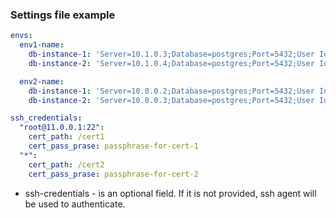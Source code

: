 ### Settings file example


```yaml
envs:
  env1-name:
    db-instance-1: 'Server=10.1.0.3;Database=postgres;Port=5432;User Id=admin;Password=xxx;ssh=root@10.0.0.0:22'
    db-instance-2: 'Server=10.1.0.4;Database=postgres;Port=5432;User Id=admin;Password=zzzz;ssh=root@10.0.0.3:22'

  env2-name: 
    db-instance-1: 'Server=10.0.0.2;Database=postgres;Port=5432;User Id=admin;Password=xxxx;ssh=root@11.0.0.0:22'
    db-instance-2: 'Server=10.0.0.3;Database=postgres;Port=5432;User Id=admin;Password=xxxx;ssh=root@11.0.0.1:22'

ssh_credentials:
  "root@11.0.0.1:22":
    cert_path: /cert1
    cert_pass_prase: passphrase-for-cert-1
  "*":
    cert_path: /cert2
    cert_pass_prase: passphrase-for-cert-2
```


* ssh-credentials - is an optional field. If it is not provided, ssh agent will be used to authenticate.